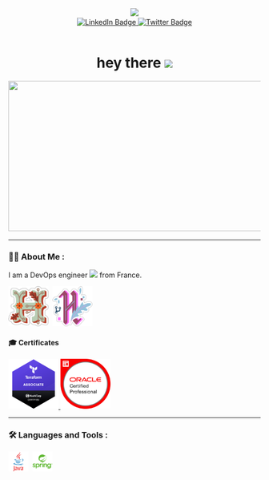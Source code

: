 <div id="header" align="center">
  <img src="https://media.giphy.com/media/M9gbBd9nbDrOTu1Mqx/giphy.gif" width="100"/>
  <div id="badges">
    <a href="https://www.linkedin.com/in/thomasgruson/">
      <img src="https://img.shields.io/badge/LinkedIn-blue?style=for-the-badge&logo=linkedin&logoColor=white" alt="LinkedIn Badge"/>
    </a>
    <a href="https://twitter.com/thomgrus">
      <img src="https://img.shields.io/badge/Twitter-blue?style=for-the-badge&logo=twitter&logoColor=white" alt="Twitter Badge"/>
    </a>
  </div>
  <img src="https://komarev.com/ghpvc/?username=Thomgrus&style=flat-square&color=blue" alt=""/>
  <h1>
    hey there
    <img src="https://media.giphy.com/media/hvRJCLFzcasrR4ia7z/giphy.gif" width="30px"/>
  </h1>
</div>
<div align="center">
  <img src="https://media.giphy.com/media/dWesBcTLavkZuG35MI/giphy.gif" width="600" height="300"/>
</div>

---

### :technologist: About Me :

I am a DevOps engineer <img src="https://media.giphy.com/media/WUlplcMpOCEmTGBtBW/giphy.gif" width="30"> from France.

<div>
  <img src="badges/hacktoberfest-2021-badge.png" title="Hacktoberfest 2021" alt="Spring" width="80" height="80"/>&nbsp;
  <img src="badges/hacktoberfest-2020-badge.png" title="Hacktoberfest 2020" alt="Spring" width="80" height="80"/>
</div>

#### :mortar_board: Certificates

<div id="certificates">
  <a href="https://www.credly.com/badges/5c62bc15-0049-4af3-aa9f-a71d654b61eb/public_url">
    <img src="badges/hashicorp-certified-terraform-associate.png" alt="Terraform Certificate" width="100px"/>
  </a>
  <a href="https://www.credly.com/badges/b4580916-4967-43d1-8573-0d5f6a7a5bfa/public_url">
    <img src="badges/oracle-certified-professional-java-se-6-programmer.png" alt="Java SE6 Certificate" width="100px"/>
  </a>
</div>

---

### :hammer_and_wrench: Languages and Tools :

<div>
  <img src="https://github.com/devicons/devicon/blob/master/icons/java/java-original-wordmark.svg" title="Java" alt="Java" width="40" height="40"/>&nbsp;
  <img src="https://github.com/devicons/devicon/blob/master/icons/spring/spring-original-wordmark.svg" title="Spring" alt="Spring" width="40" height="40"/>
</div>
